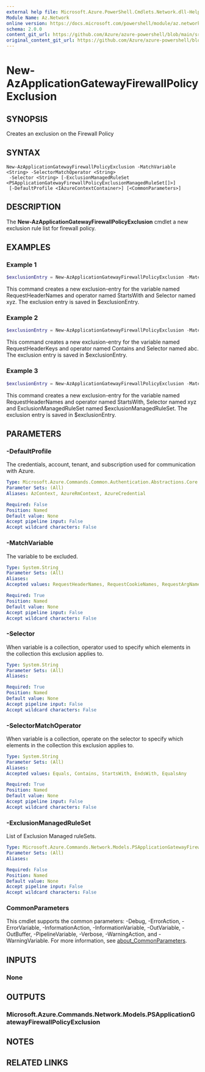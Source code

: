 ```yaml
---
external help file: Microsoft.Azure.PowerShell.Cmdlets.Network.dll-Help.xml
Module Name: Az.Network
online version: https://docs.microsoft.com/powershell/module/az.network/new-azapplicationgatewayfirewallpolicyexclusion
schema: 2.0.0
content_git_url: https://github.com/Azure/azure-powershell/blob/main/src/Network/Network/help/New-AzApplicationGatewayFirewallPolicyExclusion.md
original_content_git_url: https://github.com/Azure/azure-powershell/blob/main/src/Network/Network/help/New-AzApplicationGatewayFirewallPolicyExclusion.md
---
```


# New-AzApplicationGatewayFirewallPolicyExclusion

## SYNOPSIS
Creates an exclusion on the Firewall Policy

## SYNTAX

```
New-AzApplicationGatewayFirewallPolicyExclusion -MatchVariable <String> -SelectorMatchOperator <String>
 -Selector <String> [-ExclusionManagedRuleSet <PSApplicationGatewayFirewallPolicyExclusionManagedRuleSet[]>]
 [-DefaultProfile <IAzureContextContainer>] [<CommonParameters>]
```

## DESCRIPTION
The **New-AzApplicationGatewayFirewallPolicyExclusion** cmdlet a new exclusion rule list for firewall policy.

## EXAMPLES

### Example 1
```powershell
$exclusionEntry = New-AzApplicationGatewayFirewallPolicyExclusion -MatchVariable "RequestHeaderNames" -SelectorMatchOperator "StartsWith" -Selector "xyz"
```

This command creates a new exclusion-entry for the variable named RequestHeaderNames and operator named StartsWith and Selector named xyz. The exclusion entry is saved in $exclusionEntry.

### Example 2
```powershell
$exclusionEntry = New-AzApplicationGatewayFirewallPolicyExclusion -MatchVariable "RequestHeaderKeys" -SelectorMatchOperator "Contains" -Selector "abc"
```

This command creates a new exclusion-entry for the variable named RequestHeaderKeys and operator named Contains and Selector named abc. The exclusion entry is saved in $exclusionEntry.

### Example 3
```powershell
$exclusionEntry = New-AzApplicationGatewayFirewallPolicyExclusion -MatchVariable "RequestHeaderNames" -SelectorMatchOperator "StartsWith" -Selector "xyz" -ExclusionManagedRuleSet $exclusionManagedRuleSet
```

This command creates a new exclusion-entry for the variable named RequestHeaderNames and operator named StartsWith, Selector named xyz and ExclusionManagedRuleSet named $exclusionManagedRuleSet. The exclusion entry is saved in $exclusionEntry.

## PARAMETERS

### -DefaultProfile
The credentials, account, tenant, and subscription used for communication with Azure.

```yaml
Type: Microsoft.Azure.Commands.Common.Authentication.Abstractions.Core.IAzureContextContainer
Parameter Sets: (All)
Aliases: AzContext, AzureRmContext, AzureCredential

Required: False
Position: Named
Default value: None
Accept pipeline input: False
Accept wildcard characters: False
```

### -MatchVariable
The variable to be excluded.

```yaml
Type: System.String
Parameter Sets: (All)
Aliases:
Accepted values: RequestHeaderNames, RequestCookieNames, RequestArgNames, RequestHeaderKeys, RequestCookieKeys, RequestArgKeys, RequestHeaderValues, RequestCookieValues, RequestArgValues

Required: True
Position: Named
Default value: None
Accept pipeline input: False
Accept wildcard characters: False
```

### -Selector
When variable is a collection, operator used to specify which elements in the collection this exclusion applies to.

```yaml
Type: System.String
Parameter Sets: (All)
Aliases:

Required: True
Position: Named
Default value: None
Accept pipeline input: False
Accept wildcard characters: False
```

### -SelectorMatchOperator
When variable is a collection, operate on the selector to specify which elements in the collection this exclusion applies to.

```yaml
Type: System.String
Parameter Sets: (All)
Aliases:
Accepted values: Equals, Contains, StartsWith, EndsWith, EqualsAny

Required: True
Position: Named
Default value: None
Accept pipeline input: False
Accept wildcard characters: False
```

### -ExclusionManagedRuleSet
List of Exclusion Managed ruleSets.

```yaml
Type: Microsoft.Azure.Commands.Network.Models.PSApplicationGatewayFirewallPolicyExclusionManagedRuleSet[]
Parameter Sets: (All)
Aliases:

Required: False
Position: Named
Default value: None
Accept pipeline input: False
Accept wildcard characters: False
```

### CommonParameters
This cmdlet supports the common parameters: -Debug, -ErrorAction, -ErrorVariable, -InformationAction, -InformationVariable, -OutVariable, -OutBuffer, -PipelineVariable, -Verbose, -WarningAction, and -WarningVariable. For more information, see [about_CommonParameters](http://go.microsoft.com/fwlink/?LinkID=113216).

## INPUTS

### None

## OUTPUTS

### Microsoft.Azure.Commands.Network.Models.PSApplicationGatewayFirewallPolicyExclusion

## NOTES

## RELATED LINKS
